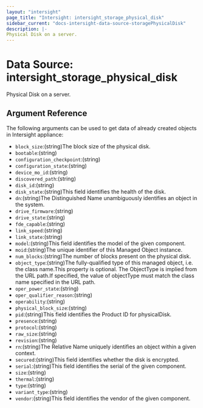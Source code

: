 ```yaml
---
layout: "intersight"
page_title: "Intersight: intersight_storage_physical_disk"
sidebar_current: "docs-intersight-data-source-storagePhysicalDisk"
description: |-
Physical Disk on a server.
---
```


# Data Source: intersight_storage_physical_disk
Physical Disk on a server.
## Argument Reference
The following arguments can be used to get data of already created objects in Intersight appliance:
* `block_size`:(string)The block size of the physical disk.
* `bootable`:(string)
* `configuration_checkpoint`:(string)
* `configuration_state`:(string)
* `device_mo_id`:(string)
* `discovered_path`:(string)
* `disk_id`:(string)
* `disk_state`:(string)This field identifies the health of the disk.
* `dn`:(string)The Distinguished Name unambiguously identifies an object in the system.
* `drive_firmware`:(string)
* `drive_state`:(string)
* `fde_capable`:(string)
* `link_speed`:(string)
* `link_state`:(string)
* `model`:(string)This field identifies the model of the given component.
* `moid`:(string)The unique identifier of this Managed Object instance.
* `num_blocks`:(string)The number of blocks present on the physical disk.
* `object_type`:(string)The fully-qualified type of this managed object, i.e. the class name.This property is optional. The ObjectType is implied from the URL path.If specified, the value of objectType must match the class name specified in the URL path.
* `oper_power_state`:(string)
* `oper_qualifier_reason`:(string)
* `operability`:(string)
* `physical_block_size`:(string)
* `pid`:(string)This field identifies the Product ID for physicalDisk.
* `presence`:(string)
* `protocol`:(string)
* `raw_size`:(string)
* `revision`:(string)
* `rn`:(string)The Relative Name uniquely identifies an object within a given context.
* `secured`:(string)This field identifies whether the disk is encrypted.
* `serial`:(string)This field identifies the serial of the given component.
* `size`:(string)
* `thermal`:(string)
* `type`:(string)
* `variant_type`:(string)
* `vendor`:(string)This field identifies the vendor of the given component.
